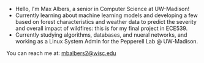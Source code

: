 - Hello, I'm Max Albers, a senior in Computer Science at UW-Madison!
- Currently learning about machine learning models and developing a few based on forest characteristics and weather data to predict the severity
and overall impact of wildfires: this is for my final project in ECE539.
- Currently studying algorithms, databases, and nueral networks, and working as a Linux System Admin for the Pepperell Lab @ UW-Madison.

You can reach me at:
mbalbers2@wisc.edu

<!---
albersmax/albersmax is a ✨ special ✨ repository because its `README.md` (this file) appears on your GitHub profile.
You can click the Preview link to take a look at your changes.
--->
